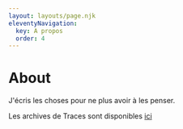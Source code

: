 ```yaml
---
layout: layouts/page.njk
eleventyNavigation:
  key: A propos
  order: 4
---
```

# About

J'écris les choses pour ne plus avoir à les penser.

Les archives de Traces sont disponibles [ici](/archive/page/0/) 